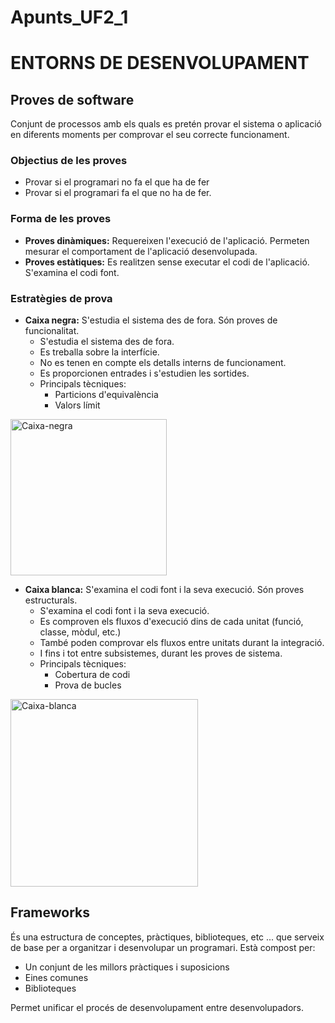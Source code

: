 # Apunts_UF2_1

# ENTORNS DE DESENVOLUPAMENT

## Proves de software
Conjunt de processos amb els quals es pretén provar el sistema o aplicació en diferents moments per comprovar el seu correcte funcionament.
### Objectius de les proves
  - Provar si el programari no fa el que ha de fer
  - Provar si el programari fa el que no ha de fer.  
### Forma de les proves
  - **Proves dinàmiques:** Requereixen l'execució de l'aplicació. Permeten mesurar el comportament de l'aplicació desenvolupada.
  - **Proves estàtiques:** Es realitzen sense executar el codi de l'aplicació. S'examina el codi font.  

### Estratègies de prova
  - **Caixa negra:** S'estudia el sistema des de fora. Són proves de funcionalitat.
    - S'estudia el sistema des de fora.
    - Es treballa sobre la interfície.
    - No es tenen en compte els detalls interns de funcionament.
    - Es proporcionen entrades i s'estudien les sortides.
    - Principals tècniques:
        - Particions d'equivalència
        - Valors límit  

<img src="https://user-images.githubusercontent.com/74070913/106040110-431c5780-60da-11eb-914f-7e2ab12baf3c.png" alt="Caixa-negra" width="250"/>  

  - **Caixa blanca:** S'examina el codi font i la seva execució. Són proves estructurals.
    - S'examina el codi font i la seva execució.
    - Es comproven els fluxos d'execució dins de cada unitat (funció, classe, mòdul, etc.)
    - També poden comprovar els fluxos entre unitats durant la integració.
    - I fins i tot entre subsistemes, durant les proves de sistema.
    - Principals tècniques:
        - Cobertura de codi
        - Prova de bucles

<img src="https://user-images.githubusercontent.com/74070913/106040316-91315b00-60da-11eb-823c-1a12bd003dc7.png" alt="Caixa-blanca" width="300"/>

## Frameworks
És una estructura de conceptes, pràctiques, biblioteques, etc ... que serveix de base per a organitzar i desenvolupar un programari.
Està compost per:
  - Un conjunt de les millors pràctiques i suposicions
  - Eines comunes
  - Biblioteques  

Permet unificar el procés de desenvolupament entre desenvolupadors.
